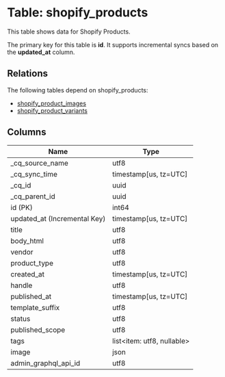 # Table: shopify_products

This table shows data for Shopify Products.

The primary key for this table is **id**.
It supports incremental syncs based on the **updated_at** column.
## Relations

The following tables depend on shopify_products:
  - [shopify_product_images](shopify_product_images)
  - [shopify_product_variants](shopify_product_variants)

## Columns

| Name          | Type          |
| ------------- | ------------- |
|_cq_source_name|utf8|
|_cq_sync_time|timestamp[us, tz=UTC]|
|_cq_id|uuid|
|_cq_parent_id|uuid|
|id (PK)|int64|
|updated_at (Incremental Key)|timestamp[us, tz=UTC]|
|title|utf8|
|body_html|utf8|
|vendor|utf8|
|product_type|utf8|
|created_at|timestamp[us, tz=UTC]|
|handle|utf8|
|published_at|timestamp[us, tz=UTC]|
|template_suffix|utf8|
|status|utf8|
|published_scope|utf8|
|tags|list<item: utf8, nullable>|
|image|json|
|admin_graphql_api_id|utf8|